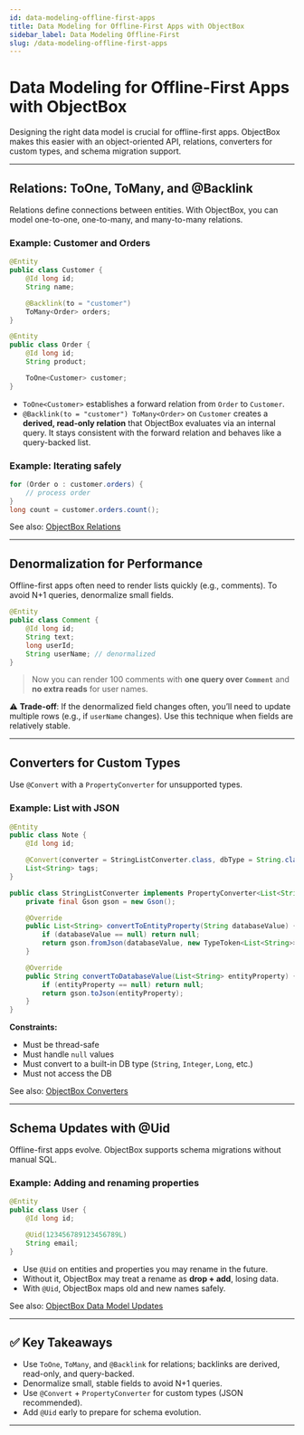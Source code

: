 ```yaml
---
id: data-modeling-offline-first-apps
title: Data Modeling for Offline-First Apps with ObjectBox
sidebar_label: Data Modeling Offline-First
slug: /data-modeling-offline-first-apps
---
```


# Data Modeling for Offline-First Apps with ObjectBox

Designing the right data model is crucial for offline-first apps. ObjectBox makes this easier with an object-oriented API, relations, converters for custom types, and schema migration support.

---

## Relations: ToOne, ToMany, and @Backlink

Relations define connections between entities. With ObjectBox, you can model one-to-one, one-to-many, and many-to-many relations.

### Example: Customer and Orders

```java
@Entity
public class Customer {
    @Id long id;
    String name;

    @Backlink(to = "customer")
    ToMany<Order> orders;
}

@Entity
public class Order {
    @Id long id;
    String product;

    ToOne<Customer> customer;
}
```

- `ToOne<Customer>` establishes a forward relation from `Order` to `Customer`.  
- `@Backlink(to = "customer") ToMany<Order>` on `Customer` creates a **derived, read-only relation** that ObjectBox evaluates via an internal query. It stays consistent with the forward relation and behaves like a query-backed list.

### Example: Iterating safely

```java
for (Order o : customer.orders) {
    // process order
}
long count = customer.orders.count();
```

See also: [ObjectBox Relations](https://docs.objectbox.io/relations)

---

## Denormalization for Performance

Offline-first apps often need to render lists quickly (e.g., comments). To avoid N+1 queries, denormalize small fields.

```java
@Entity
public class Comment {
    @Id long id;
    String text;
    long userId;
    String userName; // denormalized
}
```

> Now you can render 100 comments with **one query over `Comment`** and **no extra reads** for user names.

⚠️ **Trade-off**: If the denormalized field changes often, you’ll need to update multiple rows (e.g., if `userName` changes). Use this technique when fields are relatively stable.

---

## Converters for Custom Types

Use `@Convert` with a `PropertyConverter` for unsupported types.

### Example: List<String> with JSON

```java
@Entity
public class Note {
    @Id long id;

    @Convert(converter = StringListConverter.class, dbType = String.class)
    List<String> tags;
}

public class StringListConverter implements PropertyConverter<List<String>, String> {
    private final Gson gson = new Gson();

    @Override
    public List<String> convertToEntityProperty(String databaseValue) {
        if (databaseValue == null) return null;
        return gson.fromJson(databaseValue, new TypeToken<List<String>>(){}.getType());
    }

    @Override
    public String convertToDatabaseValue(List<String> entityProperty) {
        if (entityProperty == null) return null;
        return gson.toJson(entityProperty);
    }
}
```

**Constraints:**  
- Must be thread-safe  
- Must handle `null` values  
- Must convert to a built-in DB type (`String`, `Integer`, `Long`, etc.)  
- Must not access the DB

See also: [ObjectBox Converters](https://docs.objectbox.io/advanced/data-model-updates#convert-annotation-propertyconverter)

---

## Schema Updates with @Uid

Offline-first apps evolve. ObjectBox supports schema migrations without manual SQL.

### Example: Adding and renaming properties

```java
@Entity
public class User {
    @Id long id;

    @Uid(123456789123456789L)
    String email;
}
```

- Use `@Uid` on entities and properties you may rename in the future.  
- Without it, ObjectBox may treat a rename as **drop + add**, losing data.  
- With `@Uid`, ObjectBox maps old and new names safely.

See also: [ObjectBox Data Model Updates](https://docs.objectbox.io/advanced/data-model-updates)

---

## ✅ Key Takeaways

- Use `ToOne`, `ToMany`, and `@Backlink` for relations; backlinks are derived, read-only, and query-backed.  
- Denormalize small, stable fields to avoid N+1 queries.  
- Use `@Convert` + `PropertyConverter` for custom types (JSON recommended).  
- Add `@Uid` early to prepare for schema evolution.  

---

<script type="application/ld+json">
{
  "@context": "https://schema.org",
  "@type": "TechArticle",
  "headline": "Data Modeling for Offline-First Apps with ObjectBox",
  "description": "Learn how to design efficient data models for offline-first apps with ObjectBox, including relations, denormalization, converters, and schema updates.",
  "mainEntityOfPage": {
    "@type": "WebPage",
    "@id": "https://objectbox.io/docs/data-modeling-offline-first-apps"
  },
  "author": {
    "@type": "Organization",
    "name": "ObjectBox",
    "url": "https://objectbox.io"
  },
  "publisher": {
    "@type": "Organization",
    "name": "ObjectBox",
    "logo": {
      "@type": "ImageObject",
      "url": "https://objectbox.io/wp-content/uploads/2023/01/objectbox-logo.png"
    }
  },
  "datePublished": "2025-08-29",
  "dateModified": "2025-08-29",
  "keywords": "ObjectBox, offline-first, data modeling, ToOne, ToMany, @Backlink, PropertyConverter, @Uid, schema updates",
  "articleBody": "Content omitted for brevity, see article body above.",
  "wordCount": 620,
  "inLanguage": "en-US",
  "isAccessibleForFree": true,
  "license": "https://creativecommons.org/licenses/by/4.0/"
}
</script>

